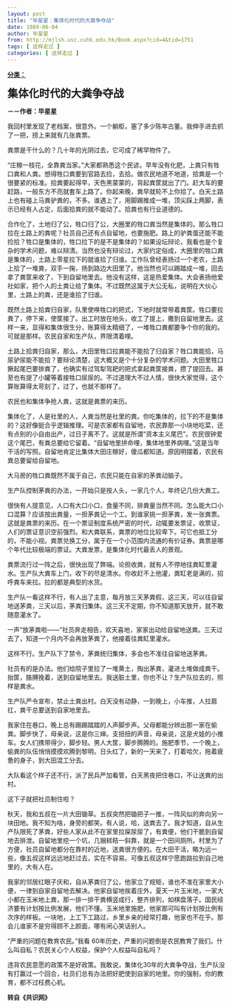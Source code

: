 ```yaml
---
layout: post
title: "毕星星：集体化时代的大粪争夺战"
date: 1989-06-04
author: 毕星星
from: http://mjlsh.usc.cuhk.edu.hk/Book.aspx?cid=4&tid=1751
tags: [ 这样走过 ]
categories: [ 这样走过 ]
---
```


<div style="margin: 15px 10px 10px 0px;">
 <div>
  <span id="ctl00_ContentPlaceHolder1_chapter1_SubjectLabel" style="font-weight:bold;text-decoration:underline;">
   分类：
  </span>
 </div>
 <p>
  <strong>
   <font size="5">
    集体化时代的大粪争夺战
   </font>
  </strong>
 </p>
 <p>
  <strong>
   －－作者：毕星星
  </strong>
 </p>
 <p>
  我回村里发现了老档案，很意外。一个躺柜，塞了多少陈年古董。我伸手进去抓了一把，捞上来就有几张粪票。
 </p>
 <p>
  粪票是干什么的？几十年的光阴过去，它可成了稀罕物件了。
 </p>
 <p>
  “庄稼一枝花，全靠粪当家。”大家都熟悉这个民谚。早年没有化肥，上粪只有牲口粪和人粪。想得牲口粪要到官路去捡，去拾。做农民地道不地道，拾粪是一个很要紧的标准。拾粪要起得早，天色黑蒙蒙的，背起粪筐就出了门。赶大车的要赶路，一般东方不亮就套车上路了。你起来晚，粪早就轮不上你拾了。白天土路上也有碰上马粪驴粪的，不多。谁遇上了，用脚踢推成一堆，顶尖踩上两脚，表示已经有人占定，后面拾粪的就不能动了。拾粪也有行业道德的。
 </p>
 <p>
  合作化了，土地归了公，牲口归了公，大圈里的牲口粪当然是集体的。那么牲口拉在土路上的粪呢？社员自己还有点自留地，也要施肥。路上的驴粪蛋还能不能捡拾？牲口是集体的，牲口拉下的是不是集体的？如果设坛辩论，我看也是个复杂的学术问题，难以辩清。当然也没有辩论过，大家约定俗成，大圈里的牲口粪是集体的，土路上零星拉下的就谁拾了归谁。工作队曾经表扬过一个老农，土路上拾了一堆粪，双手一掬，扬到路边大田里了。他当然也可以踢踏成一堆，回去拿了粪筐来收了，下到自留地里去。他没有这样，这是热爱集体。大会表扬他爱社如家，把个人的土粪让给了集体。不过既然这属于大公无私，说明在大伙心里，土路上的粪，还是谁拾了归谁。
 </p>
 <p>
  既然土路上拾粪归自家，队里使唤牲口的把式，下地时就常带着粪筐。牲口要拉粪了，停下来，使筐接了。出工时放在地头，收工了提上，撒到自留地里去。这样一来，显得和集体很生分，账算得太精细了，一堆牲口粪都要争个你的我的。可就是那样。农民自家和生产队，界限清着哩。
 </p>
 <p>
  土路上拾粪归自家，那么，大田里牲口拉粪能不能拾了归自家？牲口粪能拾，马尿驴尿能不能拾？要辩论清楚，这大概又是个十分复杂的学术问题。大田里牲口撅起尾巴要排粪了，也确实有过驾犁驾耙的把式拿起粪筐接粪，攒了提回去。甚至也有提了小罐等着接牲口尿尿的。不过道理大不过人情，很快大家觉得，这个算账算得太苛刻了，过了，也就不那样了。
 </p>
 <p>
  农民也和集体争抢人粪，这就是粪票的来历。
 </p>
 <p>
  集体化了，人是社里的人，人粪当然是社里的粪。你吃集体的，拉下的不是集体的？这好像挺合乎逻辑推理。可是农家都有自留地，农民靠那一小块地吃菜，还有点别的小自由出产，过日子离不了。这就是所谓“资本主义尾巴”。农民很钟爱这个尾巴，有粪总要给它留着。“自留地里拼命哩，集体地里养病哩。”这是当年干活的写照。自留地肯定比集体大田庄稼好，傻瓜都知道。原因明摆着，农民有粪总要留给自留地。
 </p>
 <p>
  大马房的牲口粪既然不属于自己，农民只能在自家的茅粪动脑子。
 </p>
 <p>
  生产队控制茅粪的办法，一开始只是按人头，一家几个人，年终记几份大粪工。
 </p>
 <p>
  很快有人提意见，人口有大口小口，食量不同，排粪量当然不同。怎么能大口小口混算？应该按出粪量，一担茅粪记一个工。到谁家挑一担茅粪，发一张粪票。这就是粪票的来历。在一个票证制度系统严密的时代，动辄要发票证，收票证，人们的票证意识空前强烈。和大粪联系，粪票的地位比较卑下。可它也抵工分的，不能小视。粪票兑换工分，属于在一个小范围内流通的有价证券。粪票是哪个年代比较极端的票证。大粪发票，是集体化时代最丢人的景观。
 </p>
 <p>
  粪票流行过一阵之后，很快出现了弊端。论担收粪，就有人不停地往粪缸里灌水。生产队大粪车上门，收下的尽是清水。你收赶不上他灌，粪缸老是满的，招呼粪车来拉。拉的都是典型的水货。
 </p>
 <p>
  生产队一看这样不行，有人出了主意，每月放三天茅粪假，这三天，可以往自留地送茅粪，三天以后，茅粪归集体。这三天不定期，你不知道那天放开，就不敢随意灌水了。
 </p>
 <p>
  一声“放茅粪啦——”社员奔走相告，欢天喜地，家家出动给自留地送粪。三天过去了，知道一个月内不会再放茅粪了，他接着往粪缸里灌水。
 </p>
 <p>
  这样不行。生产队下了禁令，茅粪统归集体，多会也不准往自留地送茅粪。
 </p>
 <p>
  社员有的是办法。他们给院子里拉了一堆黄土，掏出茅粪，灌进土堆做成粪干。抬筐，胳膊挽着，送到自留地里去。我送脏土里，你也不让？生产队拉去的，照样是粪水。
 </p>
 <p>
  生产队严令宣布，禁止土粪出村。白天没有动静，一到晚上，小车推，人拉肩扛，粪干总要送到自家地里去。
 </p>
 <p>
  我家住在巷口，晚上总有踢踢踏踏的人声脚步声。父母都能分辨出那一家在偷粪。脚步快了，母亲说，这是你三婶。支扭扭的声音，母亲说，这是犬娃的小推车。女人们携带得少，脚步轻。男人大筐，脚步腾腾的。施肥季节，一个晚上，偷粪的队伍悄悄摸摸欢腾到黎明。日头红了，新的一天来了，打着哈欠，拖着疲惫的身子，到大田混工分去。
 </p>
 <p>
  大队看这个样子还不行，派了民兵严加看管，白天黑夜把住巷口，不让送粪的出村。
 </p>
 <p>
  这下子就把社员制住啦？
 </p>
 <p>
  秋天，我和五叔在一片大田锄草。五叔突然把锄把子一推，一阵风似的奔向另一块田地。我不知为啥，身旁的都笑。有人说，哈，送粪去了。我才知道，自从生产队限死了茅粪，好些人家从此不在家里拉屎尿尿了，有粪便，他们干脆到自留地去排泄。自留地里挖一个坑，几捆秫秸一斜靠，就是一个田间厕所。村里为了方便，社员自留地都分在靠村的近地，送粪很方便的。在大田干活，略为远一些，像五叔这样远远地赶过去，实在不容易。可像五叔这样宁愿跑路拉到自己地里的，大有人在。
 </p>
 <p>
  我家的邻居红眼子庆和，自从茅粪归了公，他家立了规矩，谁也不准在家里大小便，一律到自家自留地去解决。他家自留地挨着庄外，夏天一片玉米地，一家大小都在玉米地上粪，那一排一排干粪横竖成行，整齐排列，如棋盘落子。国民经济要有计划按比例发展，他们不懂。玉米地里施肥，他家那可叫有计划按比例有次序的样板。一块地，上工下工路过，乡里乡亲的经常打趣，他家也不在乎。那会儿谁家不是穷得顾不上颜面，哪有闲心笑话别人。
 </p>
 <p>
  “严重的问题在教育农民。”我看 60年历史，严重的问题倒是农民教育了我们。什么叫自私？农民关心个人权益，保护个人权益叫自私吗？
 </p>
 <p>
  违背农民意愿的政策不是好政策。我敢说，集体化30年的大粪争夺战，生产队没有打赢过一个回合，社员们总有办法把好肥使到自家的地里。你的强制，你的教育，都不过枉费心机。
  <br/>
 </p>
 <p>
  <strong>
   转自《共识网》
  </strong>
 </p>
</div>

